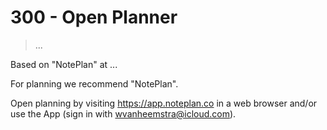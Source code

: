# 300 - Open Planner

> ...

Based on "NotePlan" at ...

For planning we recommend "NotePlan".

Open planning by visiting https://app.noteplan.co in a web browser and/or use the App (sign in with wvanheemstra@icloud.com).
